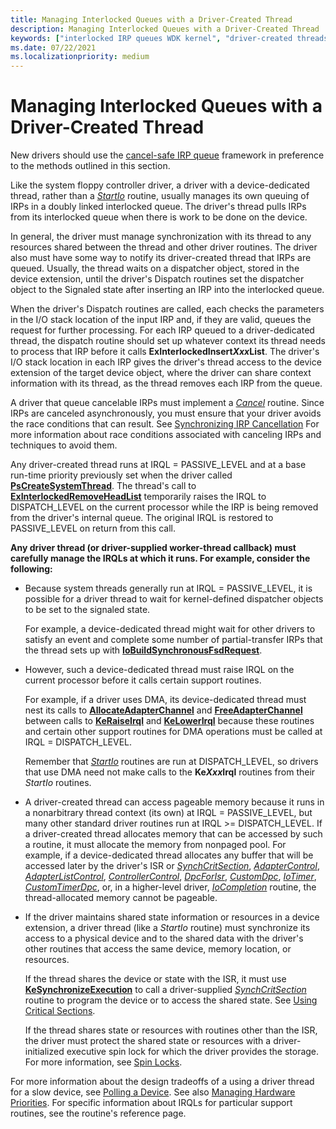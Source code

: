 ```yaml
---
title: Managing Interlocked Queues with a Driver-Created Thread
description: Managing Interlocked Queues with a Driver-Created Thread
keywords: ["interlocked IRP queues WDK kernel", "driver-created threads WDK IRPs", "doubly linked IRPs WDK kernel", "driver-dedicated threads WDK IRPs"]
ms.date: 07/22/2021
ms.localizationpriority: medium
---
```


# Managing Interlocked Queues with a Driver-Created Thread

New drivers should use the [cancel-safe IRP queue](cancel-safe-irp-queues.md) framework in preference to the methods outlined in this section.

Like the system floppy controller driver, a driver with a device-dedicated thread, rather than a [*StartIo*](/windows-hardware/drivers/ddi/wdm/nc-wdm-driver_startio) routine, usually manages its own queuing of IRPs in a doubly linked interlocked queue. The driver's thread pulls IRPs from its interlocked queue when there is work to be done on the device.

In general, the driver must manage synchronization with its thread to any resources shared between the thread and other driver routines. The driver also must have some way to notify its driver-created thread that IRPs are queued. Usually, the thread waits on a dispatcher object, stored in the device extension, until the driver's Dispatch routines set the dispatcher object to the Signaled state after inserting an IRP into the interlocked queue.

When the driver's Dispatch routines are called, each checks the parameters in the I/O stack location of the input IRP and, if they are valid, queues the request for further processing. For each IRP queued to a driver-dedicated thread, the dispatch routine should set up whatever context its thread needs to process that IRP before it calls **ExInterlockedInsert*Xxx*List**. The driver's I/O stack location in each IRP gives the driver's thread access to the device extension of the target device object, where the driver can share context information with its thread, as the thread removes each IRP from the queue.

A driver that queue cancelable IRPs must implement a [*Cancel*](/windows-hardware/drivers/ddi/wdm/nc-wdm-driver_cancel) routine. Since IRPs are canceled asynchronously, you must ensure that your driver avoids the race conditions that can result. See [Synchronizing IRP Cancellation](synchronizing-irp-cancellation.md) For more information about race conditions associated with canceling IRPs and techniques to avoid them.

Any driver-created thread runs at IRQL = PASSIVE_LEVEL and at a base run-time priority previously set when the driver called [**PsCreateSystemThread**](/windows-hardware/drivers/ddi/wdm/nf-wdm-pscreatesystemthread). The thread's call to [**ExInterlockedRemoveHeadList**](/previous-versions/ff545427(v=vs.85)) temporarily raises the IRQL to DISPATCH_LEVEL on the current processor while the IRP is being removed from the driver's internal queue. The original IRQL is restored to PASSIVE_LEVEL on return from this call.

**Any driver thread (or driver-supplied worker-thread callback) must carefully manage the IRQLs at which it runs. For example, consider the following:**

- Because system threads generally run at IRQL = PASSIVE_LEVEL, it is possible for a driver thread to wait for kernel-defined dispatcher objects to be set to the signaled state.

    For example, a device-dedicated thread might wait for other drivers to satisfy an event and complete some number of partial-transfer IRPs that the thread sets up with [**IoBuildSynchronousFsdRequest**](/windows-hardware/drivers/ddi/wdm/nf-wdm-iobuildsynchronousfsdrequest).

- However, such a device-dedicated thread must raise IRQL on the current processor before it calls certain support routines.

    For example, if a driver uses DMA, its device-dedicated thread must nest its calls to [**AllocateAdapterChannel**](/windows-hardware/drivers/ddi/wdm/nc-wdm-pallocate_adapter_channel) and [**FreeAdapterChannel**](/windows-hardware/drivers/ddi/wdm/nc-wdm-pfree_adapter_channel) between calls to [**KeRaiseIrql**](/windows-hardware/drivers/ddi/wdm/nf-wdm-keraiseirql) and [**KeLowerIrql**](/windows-hardware/drivers/ddi/wdm/nf-wdm-kelowerirql) because these routines and certain other support routines for DMA operations must be called at IRQL = DISPATCH_LEVEL.

    Remember that [*StartIo*](/windows-hardware/drivers/ddi/wdm/nc-wdm-driver_startio) routines are run at DISPATCH_LEVEL, so drivers that use DMA need not make calls to the **Ke*Xxx*Irql** routines from their *StartIo* routines.

- A driver-created thread can access pageable memory because it runs in a nonarbitrary thread context (its own) at IRQL = PASSIVE_LEVEL, but many other standard driver routines run at IRQL &gt;= DISPATCH_LEVEL. If a driver-created thread allocates memory that can be accessed by such a routine, it must allocate the memory from nonpaged pool. For example, if a device-dedicated thread allocates any buffer that will be accessed later by the driver's ISR or [*SynchCritSection*](/windows-hardware/drivers/ddi/wdm/nc-wdm-ksynchronize_routine), [*AdapterControl*](/windows-hardware/drivers/ddi/wdm/nc-wdm-driver_control), [*AdapterListControl*](/windows-hardware/drivers/ddi/wdm/nc-wdm-driver_list_control), [*ControllerControl*](writing-controllercontrolroutines.md), [*DpcForIsr*](/windows-hardware/drivers/ddi/wdm/nc-wdm-io_dpc_routine), [*CustomDpc*](/windows-hardware/drivers/ddi/wdm/nc-wdm-kdeferred_routine), [*IoTimer*](/windows-hardware/drivers/ddi/wdm/nc-wdm-io_timer_routine), [*CustomTimerDpc*](using-a-customtimerdpc-routine.md), or, in a higher-level driver, [*IoCompletion*](/windows-hardware/drivers/ddi/wdm/nc-wdm-io_completion_routine) routine, the thread-allocated memory cannot be pageable.

- If the driver maintains shared state information or resources in a device extension, a driver thread (like a *StartIo* routine) must synchronize its access to a physical device and to the shared data with the driver's other routines that access the same device, memory location, or resources.

    If the thread shares the device or state with the ISR, it must use [**KeSynchronizeExecution**](/windows-hardware/drivers/ddi/wdm/nf-wdm-kesynchronizeexecution) to call a driver-supplied [*SynchCritSection*](/windows-hardware/drivers/ddi/wdm/nc-wdm-ksynchronize_routine) routine to program the device or to access the shared state. See [Using Critical Sections](using-critical-sections.md).

    If the thread shares state or resources with routines other than the ISR, the driver must protect the shared state or resources with a driver-initialized executive spin lock for which the driver provides the storage. For more information, see [Spin Locks](introduction-to-spin-locks.md).

For more information about the design tradeoffs of a using a driver thread for a slow device, see [Polling a Device](avoid-polling-devices.md). See also [Managing Hardware Priorities](managing-hardware-priorities.md). For specific information about IRQLs for particular support routines, see the routine's reference page.
